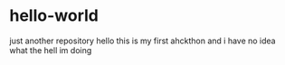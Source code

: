 # hello-world
just another repository
hello this is my first ahckthon and i have no idea what the hell im doing
